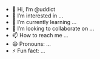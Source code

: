 - 👋 Hi, I’m @uddict
- 👀 I’m interested in ...
- 🌱 I’m currently learning ...
- 💞️ I’m looking to collaborate on ...
- 📫 How to reach me ...
- 😄 Pronouns: ...
- ⚡ Fun fact: ...

<!---
uddict/uddict is a ✨ special ✨ repository because its `README.md` (this file) appears on your GitHub profile.
You can click the Preview link to take a look at your changes.
--->
